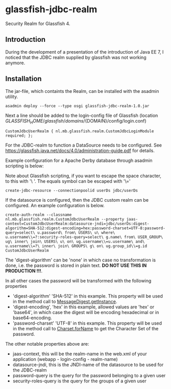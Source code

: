 glassfish-jdbc-realm
====================

Security Realm for Glassfish 4.

## Introduction
During the development of a presentation of the introduction of Java EE 7, 
I noticed that the JDBC realm supplied by glassfish was not working anymore.
 


## Installation
The jar-file, which containts the Realm, can be installed with the asadmin utility. 

```asadmin deploy --force --type osgi glassfish-jdbc-realm-1.0.jar```

Next a line should be added to the login-config file of Glassfish (location $GLASSFISH_HOME/glassfish/domains/${DOMAIN}/config/login.conf)

```CustomJdbcUserRealm { nl.mb.glassfish.realm.CustomJdbcLoginModule required; };```

For the JDBC-realm to function a DataSource needs to be configured. See https://glassfish.java.net/docs/4.0/administration-guide.pdf for details.

Example configuration for a Apache Derby database through asadmin scripting is below:

Note about Glassfish scripting, if you want to escape the space character, to this with '\ '. The equals symbol can be escaped with '\\='

```create-jdbc-connection-pool --datasourceclassname org.apache.derby.jdbc.ClientDataSource --restype=javax.sql.DataSource  --property User=APP:Password=SECRET:dataBaseName=user:serverName=localhost:portNumber=1527:connectionAttributes=\;create\\=true userDs
create-jdbc-resource --connectionpoolid userDs jdbc/userDs
```

If the datasource is configured, then the JDBC custom realm can be configured. An example configuration is below.

```
create-auth-realm --classname nl.mb.glassfish.realm.CustomJdbcUserRealm --property jaas-context=CustomJdbcUserRealm:datasource-jndi=jdbc/userDs:digest-algorithm=SHA-512:digest-encoding=hex:password-charset=UTF-8:password-query=select\ u.password\ from\ USERS\ u\ where\ u.username\\=?:security-roles-query=select\ g.name\ from\ USER_GROUP\ ug\ inner\ join\ USERS\ u\ on\ ug.username\\=u.username\ and\ u.username\\=?\ inner\ join\ GROUPS\ g\ on\ ug.group_id\\=g.id CustomJdbcUserRealm
```

The 'digest-algorithm' can be 'none' in which case no transformation is done, i.e. the password is stored in plain text. **DO NOT USE THIS IN PRODUCTION !!!**.

In all other cases the password will be transformed with the following properties

* 'digest-algorithm' 'SHA-512' in this example. This property will be used in the method call to [MessageDigest.getInstance](http://docs.oracle.com/javase/7/docs/api/java/security/MessageDigest.html#getInstance\(java.lang.String\)).
* 'digest-encoding', 'hex' in this example, allowed values are 'hex' or 'base64', in which case the digest will be encoding hexadecimal or in base64-encoding.
* 'password-charset' 'UTF-8' in this example. This property will be used in the method call to [Charset.forName](http://docs.oracle.com/javase/7/docs/api/java/nio/charset/Charset.html#forName\(java.lang.String\)) to get the Character Set of the password.


The other notable properties above are:

* jaas-context, this will be the realm-name in the web.xml of your application (webapp - login-config - realm-name)
* datasource-jndi, this is the JNDI-name of the datasource to be used for the JDBC-realm
* password-query is the query for the password belonging to a given user
* security-roles-query is the query for the groups of a given user